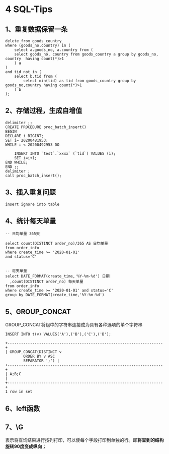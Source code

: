 # 4 SQL-Tips

## 1、重复数据保留一条

```
delete from goods_country
where (goods_no,country) in (
    select a.goods_no, a.country from (
    select goods_no, country from goods_country a group by goods_no, country  having count(*)>1
    ) a
)
and tid not in (
    select b.tid from (
        select min(tid) as tid from goods_country group by goods_no,country having count(*)>1
    ) b
);
```





## 2、存储过程，生成自增值

```
delimiter ;;
CREATE PROCEDURE proc_batch_insert()
BEGIN
DECLARE i BIGINT;
SET i= 20200481953;
WHILE i < 20200492953 DO

    INSERT INTO `test`.`xxxx` (`tid`) VALUES (i);
    SET i=i+1;
END WHILE;
END ;;
delimiter ;  
call proc_batch_insert();  
```



## 3、插入重复问题

```
insert ignore into table
```



## 4、统计每天单量



```
-- 日均单量 365天

select count(DISTINCT order_no)/365 AS 日均单量
from order_info
where create_time >= '2020-01-01'
and status='C'


-- 每天单量
select DATE_FORMAT(create_time,'%Y-%m-%d') 日期
  ,count(DISTINCT order_no) 每天单量
from order_info
where create_time >= '2020-01-01' and status='C'
group by DATE_FORMAT(create_time,'%Y-%m-%d')
```



## 5、GROUP_CONCAT

GROUP_CONCAT将组中的字符串连接成为具有各种选项的单个字符串



```
INSERT INTO t(v) VALUES('A'),('B'),('C'),('B');

+---------------------------------------------------------------------+
| GROUP_CONCAT(DISTINCT v
        ORDER BY v ASC
        SEPARATOR ';') |
+---------------------------------------------------------------------+
| A;B;C                                                               |
+---------------------------------------------------------------------+
1 row in set
```



## 6、left函数 



## 7、\G

表示将查询结果进行按列打印，可以使每个字段打印到单独的行。即**将查到的结构旋转90度变成纵向；**